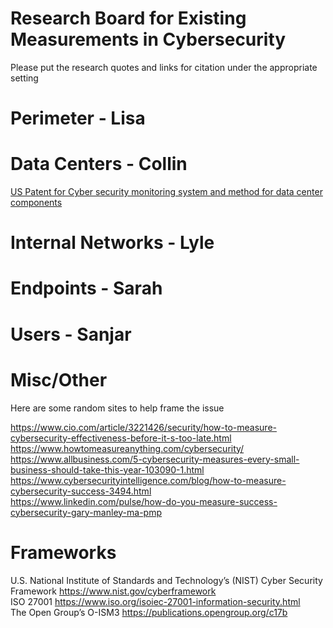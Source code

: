 # Research Board for Existing Measurements in Cybersecurity
Please put the research quotes and links for citation under the appropriate setting

# Perimeter - Lisa


# Data Centers - Collin
[US Patent for Cyber security monitoring system and method for data center components](https://patentimages.storage.googleapis.com/1c/e4/c9/b1b3426b6d0e63/US9537879.pdf)

# Internal Networks - Lyle


# Endpoints - Sarah


# Users - Sanjar


# Misc/Other
Here are some random sites to help frame the issue

https://www.cio.com/article/3221426/security/how-to-measure-cybersecurity-effectiveness-before-it-s-too-late.html </br>
https://www.howtomeasureanything.com/cybersecurity/ </br>
https://www.allbusiness.com/5-cybersecurity-measures-every-small-business-should-take-this-year-103090-1.html </br>
https://www.cybersecurityintelligence.com/blog/how-to-measure-cybersecurity-success-3494.html </br>
https://www.linkedin.com/pulse/how-do-you-measure-success-cybersecurity-gary-manley-ma-pmp </br>
 
# Frameworks
U.S. National Institute of Standards and Technology’s (NIST) Cyber Security Framework https://www.nist.gov/cyberframework </br>
ISO 27001  https://www.iso.org/isoiec-27001-information-security.html </br>
The Open Group’s O-ISM3 https://publications.opengroup.org/c17b </br>

